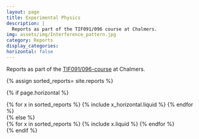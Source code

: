 ```yaml
---
layout: page
title: Experimental Physics
description: |
  Reports as part of the TIF091/096 course at Chalmers.
img: assets/img/Interference_pattern.jpg
category: Reports
display_categories:
horizontal: false
---
```

<!-- markdownlint-disable MD033 -->
Reports as part of the [TIF091/096-course](https://stommen.github.io/courses/tif091) at Chalmers.

<!-- Display projects without categories -->

{% assign sorted_reports= site.reports %}

  <!-- Generate cards for each project -->

{% if page.horizontal %}

  <div class="container">
    <div class="row row-cols-1 row-cols-md-2">
    {% for x in sorted_reports %}
      {% include x_horizontal.liquid %}
    {% endfor %}
    </div>
  </div>
{% else %}
  <div class="row row-cols-1 row-cols-md-3">
    {% for x in sorted_reports %}
      {% include x.liquid %}
    {% endfor %}
  </div>
{% endif %}

